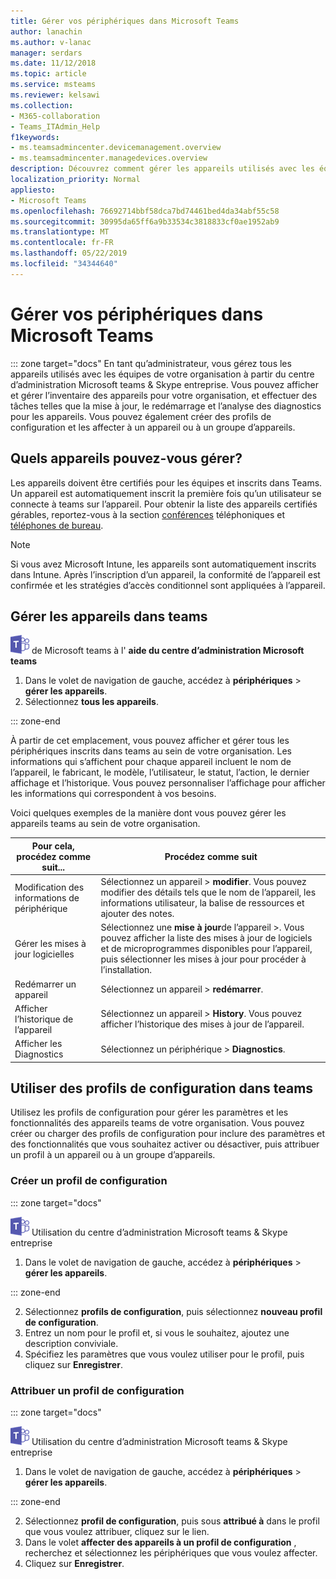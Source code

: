 ```yaml
---
title: Gérer vos périphériques dans Microsoft Teams
author: lanachin
ms.author: v-lanac
manager: serdars
ms.date: 11/12/2018
ms.topic: article
ms.service: msteams
ms.reviewer: kelsawi
ms.collection:
- M365-collaboration
- Teams_ITAdmin_Help
f1keywords:
- ms.teamsadmincenter.devicemanagement.overview
- ms.teamsadmincenter.managedevices.overview
description: Découvrez comment gérer les appareils utilisés avec les équipes de votre organisation.
localization_priority: Normal
appliesto:
- Microsoft Teams
ms.openlocfilehash: 76692714bbf58dca7bd74461bed4da34abf55c58
ms.sourcegitcommit: 30995da65ff6a9b33534c3818833cf0ae1952ab9
ms.translationtype: MT
ms.contentlocale: fr-FR
ms.lasthandoff: 05/22/2019
ms.locfileid: "34344640"
---
```

# <a name="manage-your-devices-in-microsoft-teams"></a>Gérer vos périphériques dans Microsoft Teams

::: zone target="docs"
En tant qu’administrateur, vous gérez tous les appareils utilisés avec les équipes de votre organisation à partir du centre d’administration Microsoft teams & Skype entreprise. Vous pouvez afficher et gérer l’inventaire des appareils pour votre organisation, et effectuer des tâches telles que la mise à jour, le redémarrage et l’analyse des diagnostics pour les appareils. Vous pouvez également créer des profils de configuration et les affecter à un appareil ou à un groupe d’appareils. 

## <a name="what-devices-can-you-manage"></a>Quels appareils pouvez-vous gérer?
Les appareils doivent être certifiés pour les équipes et inscrits dans Teams. Un appareil est automatiquement inscrit la première fois qu’un utilisateur se connecte à teams sur l’appareil. Pour obtenir la liste des appareils certifiés gérables, reportez-vous à la section [conférences](https://products.office.com/en-us/microsoft-teams/across-devices/devices/category?devicetype=16) téléphoniques et [téléphones de bureau](https://products.office.com/en-us/microsoft-teams/across-devices/devices/category?devicetype=34).

> [!NOTE]
> Si vous avez Microsoft Intune, les appareils sont automatiquement inscrits dans Intune. Après l’inscription d’un appareil, la conformité de l’appareil est confirmée et les stratégies d’accès conditionnel sont appliquées à l’appareil. 

## <a name="manage-devices-in-teams"></a>Gérer les appareils dans teams

![Icône illustrant le logo](media/teams-logo-30x30.png) de Microsoft teams à l' **aide du centre d’administration Microsoft teams**

1. Dans le volet de navigation de gauche, accédez à **périphériques** > **gérer les appareils**.
2. Sélectionnez **tous les appareils**.  

::: zone-end

 À partir de cet emplacement, vous pouvez afficher et gérer tous les périphériques inscrits dans teams au sein de votre organisation. Les informations qui s’affichent pour chaque appareil incluent le nom de l’appareil, le fabricant, le modèle, l’utilisateur, le statut, l’action, le dernier affichage et l’historique. Vous pouvez personnaliser l’affichage pour afficher les informations qui correspondent à vos besoins.

 Voici quelques exemples de la manière dont vous pouvez gérer les appareils teams au sein de votre organisation.  
    
|Pour cela, procédez comme suit...  |Procédez comme suit |
|---------|---------|
|Modification des informations de périphérique   | Sélectionnez un appareil > **modifier**. Vous pouvez modifier des détails tels que le nom de l’appareil, les informations utilisateur, la balise de ressources et ajouter des notes.     |
|Gérer les mises à jour logicielles   |Sélectionnez une **mise à jour**de l’appareil >. Vous pouvez afficher la liste des mises à jour de logiciels et de microprogrammes disponibles pour l’appareil, puis sélectionner les mises à jour pour procéder à l’installation.    |
|Redémarrer un appareil   |Sélectionnez un appareil > **redémarrer**.          |
|Afficher l’historique de l’appareil  | Sélectionnez un appareil > **History**. Vous pouvez afficher l’historique des mises à jour de l’appareil.     |
|Afficher les Diagnostics  | Sélectionnez un périphérique > **Diagnostics**.        |

## <a name="use-configuration-profiles-in-teams"></a>Utiliser des profils de configuration dans teams

Utilisez les profils de configuration pour gérer les paramètres et les fonctionnalités des appareils teams de votre organisation. Vous pouvez créer ou charger des profils de configuration pour inclure des paramètres et des fonctionnalités que vous souhaitez activer ou désactiver, puis attribuer un profil à un appareil ou à un groupe d’appareils. 

### <a name="create-a-configuration-profile"></a>Créer un profil de configuration

::: zone target="docs"

![Icône affichant le logo Microsoft teams](media/teams-logo-30x30.png) Utilisation du centre d’administration Microsoft teams & Skype entreprise

1. Dans le volet de navigation de gauche, accédez à **périphériques** > **gérer les appareils**.

::: zone-end

2. Sélectionnez **profils de configuration**, puis sélectionnez **nouveau profil de configuration**.
3. Entrez un nom pour le profil et, si vous le souhaitez, ajoutez une description conviviale.
4. Spécifiez les paramètres que vous voulez utiliser pour le profil, puis cliquez sur **Enregistrer**.

### <a name="assign-a-configuration-profile"></a>Attribuer un profil de configuration

::: zone target="docs"

![Icône affichant le logo Microsoft teams](media/teams-logo-30x30.png) Utilisation du centre d’administration Microsoft teams & Skype entreprise

1. Dans le volet de navigation de gauche, accédez à **périphériques** > **gérer les appareils**.

::: zone-end

2. Sélectionnez **profil de configuration**, puis sous **attribué à** dans le profil que vous voulez attribuer, cliquez sur le lien.  
3. Dans le volet **affecter des appareils à un profil de configuration** , recherchez et sélectionnez les périphériques que vous voulez affecter.
4. Cliquez sur **Enregistrer**.
